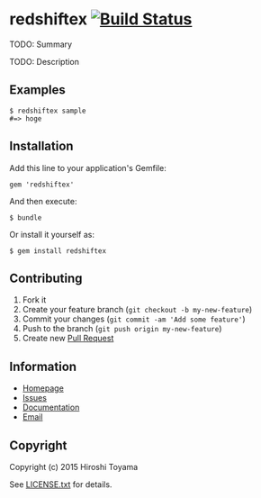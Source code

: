 # redshiftex [![Build Status](https://secure.travis-ci.org/toyama0919/redshiftex.png?branch=master)](http://travis-ci.org/toyama0919/redshiftex)

TODO: Summary

TODO: Description

## Examples

    $ redshiftex sample
    #=> hoge

## Installation

Add this line to your application's Gemfile:

    gem 'redshiftex'

And then execute:

    $ bundle

Or install it yourself as:

    $ gem install redshiftex

## Contributing

1. Fork it
2. Create your feature branch (`git checkout -b my-new-feature`)
3. Commit your changes (`git commit -am 'Add some feature'`)
4. Push to the branch (`git push origin my-new-feature`)
5. Create new [Pull Request](../../pull/new/master)

## Information

* [Homepage](https://github.com/toyama0919/redshiftex)
* [Issues](https://github.com/toyama0919/redshiftex/issues)
* [Documentation](http://rubydoc.info/gems/redshiftex/frames)
* [Email](mailto:toyama0919@gmail.com)

## Copyright

Copyright (c) 2015 Hiroshi Toyama

See [LICENSE.txt](../LICENSE.txt) for details.

